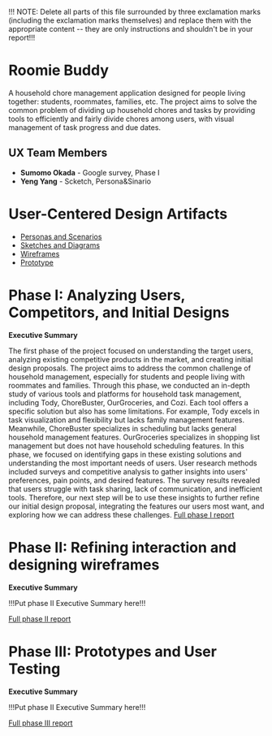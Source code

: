 !!! NOTE: Delete all parts of this file surrounded by three exclamation marks (including the exclamation marks themselves) and replace them with the appropriate content -- they are only instructions and shouldn't be in your report!!!

# Roomie Buddy
A household chore management application designed for people living together: students, roommates, families, etc. The project aims to solve the common problem of dividing up household chores and tasks by providing tools to efficiently and fairly divide chores among users, with visual management of task progress and due dates.

## UX Team Members

* **Sumomo Okada** - Google survey, Phase I 
* **Yeng Yang** - Scketch, Persona&Sinario

# User-Centered Design Artifacts

* [Personas and Scenarios](personas/)
* [Sketches and Diagrams](sketches/)
* [Wireframes](wireframes/)
* [Prototype](#)

# Phase I: Analyzing Users, Competitors, and Initial Designs

**Executive Summary**

The first phase of the project focused on understanding the target users, analyzing existing competitive products in the market, and creating initial design proposals. The project aims to address the common challenge of household management, especially for students and people living with roommates and families. Through this phase, we conducted an in-depth study of various tools and platforms for household task management, including Tody, ChoreBuster, OurGroceries, and Cozi. Each tool offers a specific solution but also has some limitations. For example, Tody excels in task visualization and flexibility but lacks family management features. Meanwhile, ChoreBuster specializes in scheduling but lacks general household management features. OurGroceries specializes in shopping list management but does not have household scheduling features. In this phase, we focused on identifying gaps in these existing solutions and understanding the most important needs of users. User research methods included surveys and competitive analysis to gather insights into users' preferences, pain points, and desired features. The survey results revealed that users struggle with task sharing, lack of communication, and inefficient tools. Therefore, our next step will be to use these insights to further refine our initial design proposal, integrating the features our users most want, and exploring how we can address these challenges.
[Full phase I report](phaseI/)

# Phase II: Refining interaction and designing wireframes

**Executive Summary**

!!!Put phase II Executive Summary here!!!

[Full phase II report](phaseII/)

# Phase III: Prototypes and User Testing

**Executive Summary**

!!!Put phase II Executive Summary here!!!

[Full phase III report](phaseIII/)
